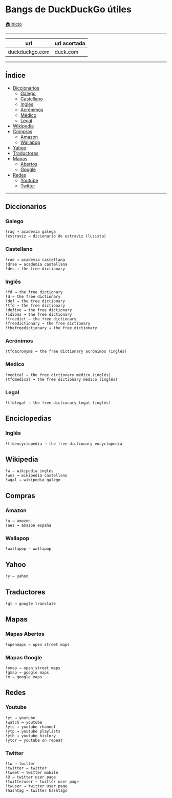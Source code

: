 # Bangs de DuckDuckGo útiles

[🏠Inicio](../../README.md)

------

| url 		 		| url acortada	|
| ------------   	| ------------	|
| duckduckgo.com 	| duck.com 		|

------

## Índice
* [Diccionarios](bangs.md#diccionarios)
	* [Galego](bangs.md#galego)
	* [Castellano](bangs.md#español)
	* [Inglés](bangs.md#inglés)
	* [Acrónimos](bangs.md#acrónimos)
	* [Médico](bangs.md#médico)
	* [Legal](bangs.md#legal)
* [Wikipedia](bangs.md#wikipedia)
* [Compras](bangs.md#compras)
	* [Amazon](bangs.md#amazon)
	* [Wallapop](bangs.md#wallapop)
* [Yahoo](bangs.md#yahoo)
* [Traductores](bangs.md#traductores)
* [Mapas](bangs.md#mapas)
	* [Abertos](bangs.md#mapas-abertos)
	* [Google](bangs.md#mapas-google)
* [Redes](bangs.md#redes)
	* [Youtube](bangs.md#youtube)
	* [Twitter](bangs.md#twitter)

------

## Diccionarios
### Galego
	!rag → academia galega
	!estraviz → dicionario de estraviz (lusista)
### Castellano
	!rae → academia castellana
	!drae → academia castellana
	!des → the free dictionary
### Inglés
	!fd → the free dictionary
	!d → the free dictionary
	!def → the free dictionary
	!tfd → the free dictionary
	!define → the free dictionary
	!idioms → the free dictionary
	!freedict → the free dictionary
	!freedictionary → the free dictionary
	!thefreedictionary → the free dictionary
### Acrónimos
	!tfdacronyms → the free dictionary acrónimos (inglés)
### Médico
	!medical → the free dictionary médico (inglés)
	!tfdmedical → the free dictionary médico (inglés)
### Legal
	!tfdlegal → the free dictionary legal (inglés)




## Enciclopedias
### Inglés
	!tfdencyclopedia → the free dictionary encyclopedia

## Wikipedia
	!w → wikipedia inglés
	!wes → wikipedia castellano
	!wgal → wikipedia galego

## Compras
### Amazon
	!a → amazon
	!aes → amazon españa
### Wallapop
	!wallapop → wallapop

## Yahoo
	!y → yahoo

## Traductores
	!gt → google translate

## Mapas
### Mapas Abertos
	!openmaps → open street maps
### Mapas Google
	!omap → open street maps
	!gmap → google maps
	!m → google maps

## Redes
### Youtube
	!yt → youtube
	!watch → youtube
	!ytc → youtube channel
	!ytp → youtube playlists
	!yth → youtube history
	!ytor → youtube on repeat

### Twitter
	!tw → twitter
	!twitter → twitter
	!tweet → twitter mobile
	!@ → twitter user page
	!twitteruser → twitter user page
	!twuser → twitter user page
	!hashtag → twitter hashtags
